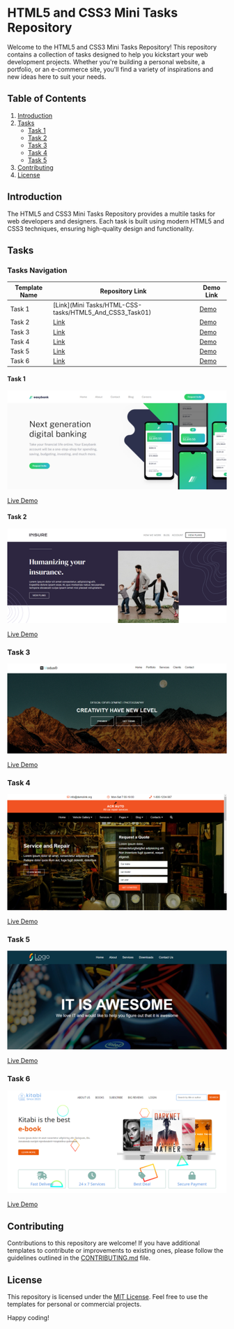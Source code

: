 # HTML5 and CSS3 Mini Tasks Repository

Welcome to the HTML5 and CSS3 Mini Tasks Repository! This repository contains a collection of tasks designed to help you kickstart your web development projects. Whether you're building a personal website, a portfolio, or an e-commerce site, you'll find a variety of inspirations and new ideas here to suit your needs.

## Table of Contents

1. [Introduction](#introduction)
2. [Tasks](#tasks)
    - [Task 1](#task-1)
    - [Task 2](#task-2)
    - [Task 3](#task-3)
    - [Task 4](#task-4)
    - [Task 5](#task-5)
3. [Contributing](#contributing)
4. [License](#license)

## Introduction

The HTML5 and CSS3 Mini Tasks Repository provides a multile tasks for web developers and designers. Each task is built using modern HTML5 and CSS3 techniques, ensuring high-quality design and functionality.

## Tasks

### Tasks Navigation

| Template Name | Repository Link                                               | Demo Link |
|---------------|---------------------------------------------------------------|-----------|
| Task 1        | [Link](Mini Tasks/HTML-CSS-tasks/HTML5_And_CSS3_Task01)       | [Demo](#) |
| Task 2        | [Link](#)                                                     | [Demo](#) |
| Task 3        | [Link](#)                                                     | [Demo](#) |
| Task 4        | [Link](#)                                                     | [Demo](#) |
| Task 5        | [Link](#)                                                     | [Demo](#) |
| Task 6        | [Link](#)                                                     | [Demo](#) |

#### Task 1

![Task 1 Preview](task1-preview.png)

[Live Demo](link-to-live-demo)

#### Task 2

![Task 2 Preview](task2-preview.png)

[Live Demo](link-to-live-demo)

### Task 3

![Task 3 Preview](task3-preview.png)

[Live Demo](link-to-live-demo)

### Task 4

![Task 4 Preview](task4-preview.png)

[Live Demo](link-to-live-demo)

### Task 5

![Task 5 Preview](task5-preview.png)

[Live Demo](link-to-live-demo)

### Task 6

![Task 6 Preview](task6-preview.png)

[Live Demo](link-to-live-demo)

## Contributing

Contributions to this repository are welcome! If you have additional templates to contribute or improvements to existing ones, please follow the guidelines outlined in the [CONTRIBUTING.md](CONTRIBUTING.md) file.

## License

This repository is licensed under the [MIT License](LICENSE). Feel free to use the templates for personal or commercial projects.

Happy coding!

